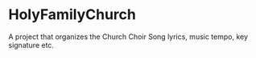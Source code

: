 # HolyFamilyChurch
A project that organizes the Church Choir Song lyrics, music tempo, key signature etc.